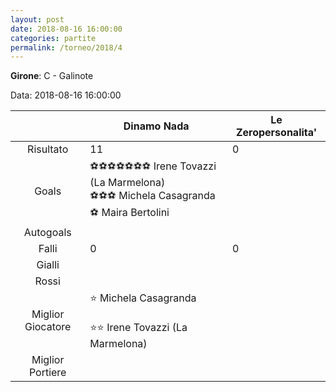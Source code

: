 ```yaml
---
layout: post
date: 2018-08-16 16:00:00
categories: partite
permalink: /torneo/2018/4
---
```

**Girone**: C - Galinote

Data: 2018-08-16 16:00:00

| | Dinamo Nada | Le Zeropersonalita' |
|:-----:|-----|-----|
Risultato|11|0
Goals|⚽⚽⚽⚽⚽⚽⚽ Irene Tovazzi (La Marmelona)<br/>⚽⚽⚽ Michela Casagranda<br/>⚽ Maira Bertolini|
Autogoals||
Falli|0|0
Gialli||
Rossi||
Miglior Giocatore|⭐ Michela Casagranda<br/><br/>⭐⭐ Irene Tovazzi (La Marmelona)<br/>|
Miglior Portiere||
